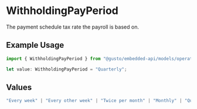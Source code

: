 # WithholdingPayPeriod

The payment schedule tax rate the payroll is based on.

## Example Usage

```typescript
import { WithholdingPayPeriod } from "@gusto/embedded-api/models/operations";

let value: WithholdingPayPeriod = "Quarterly";
```

## Values

```typescript
"Every week" | "Every other week" | "Twice per month" | "Monthly" | "Quarterly" | "Semiannually" | "Annually"
```